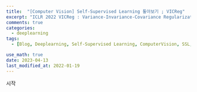 ```yaml
---
title:  "[Computer Vision] Self-Supervised Learning 톺아보기 ; VICReg"
excerpt: "ICLR 2022 VICReg : Variance-Invariance-Covariance Regularization for Self-Supervised Learning"
comments: true
categories:
  - deeplearning
tags:
  - [Blog, Deeplearning, Self-Supervised Learning, ComputerVision, SSL, VICReg]

use_math: true
date: 2023-04-13
last_modified_at: 2022-01-19    
---
```

시작